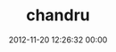 ---
title: "chandru"
date: 2012-11-20 12:26:32 00:00
permalink: /chandru02010
twitter: ""
likes: [1493,1393,876,1400,708,1112,1613,66]
id: 1592
gravatar: "http://www.gravatar.com/avatar/f7ed9971656cd5e0d137118dfcff9fad"
---